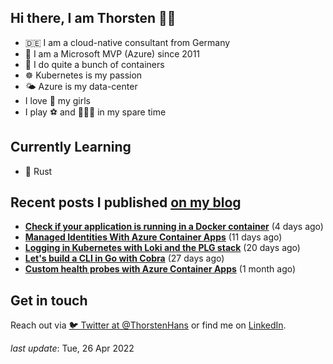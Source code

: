 ## Hi there, I am Thorsten 👋🏼

- 🇩🇪 I am a cloud-native consultant from Germany
- 🔷 I am a Microsoft MVP (Azure) since 2011
- 🐳 I do quite a bunch of containers
- ☸️ Kubernetes is my passion
- 🌤 Azure is my data-center
- I love 💞 my girls
- I play ⚽️ and 🏃🏻‍♂️ in my spare time

## Currently Learning

- 🦀 Rust

## Recent posts I published [on my blog](https://thorsten-hans.com)

- **[Check if your application is running in a Docker container](https://thorsten-hans.com/check-if-application-is-running-in-docker-container/)** (4 days ago)
- **[Managed Identities With Azure Container Apps](https://thorsten-hans.com/managed-identities-with-azure-container-apps/)** (11 days ago)
- **[Logging in Kubernetes with Loki and the PLG stack](https://thorsten-hans.com/logging-in-kubernetes-with-loki-and-plg-stack/)** (20 days ago)
- **[Let's build a CLI in Go with Cobra](https://thorsten-hans.com/lets-build-a-cli-in-go-with-cobra/)** (27 days ago)
- **[Custom health probes with Azure Container Apps](https://thorsten-hans.com/custom-health-probes-with-azure-container-apps/)** (1 month ago)

## Get in touch

Reach out via [🐦 Twitter at @ThorstenHans](https://twitter.com/ThorstenHans) or find me on [LinkedIn](https://linkedin.com/in/ThorstenHans).

_last update_: Tue, 26 Apr 2022
